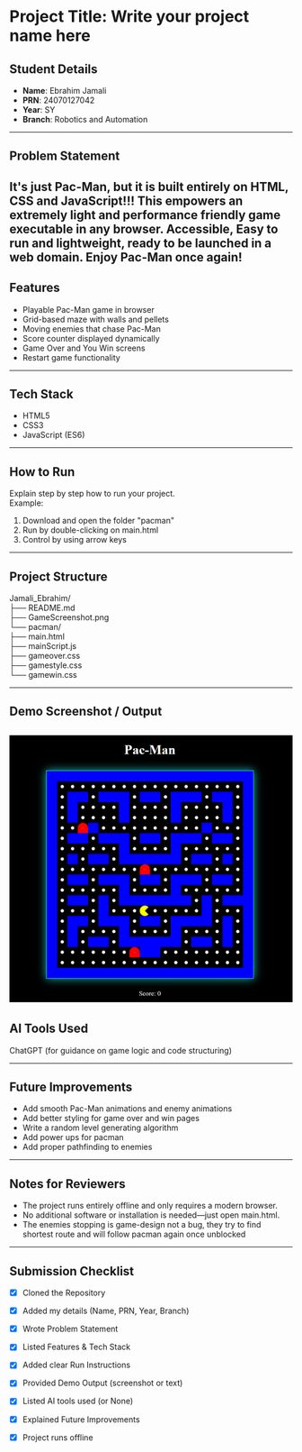 # Project Title: Write your project name here

## Student Details
- **Name**: Ebrahim Jamali  
- **PRN**: 24070127042
- **Year**: SY
- **Branch**: Robotics and Automation 

---

## Problem Statement
It's just Pac-Man, but it is built entirely on HTML, CSS and JavaScript!!! This empowers an extremely light and performance friendly game executable in any browser. Accessible, Easy to run and lightweight, ready to be launched in a web domain. Enjoy Pac-Man once again!
---

## Features
- Playable Pac-Man game in browser
- Grid-based maze with walls and pellets
- Moving enemies that chase Pac-Man
- Score counter displayed dynamically
- Game Over and You Win screens
- Restart game functionality  
 

---

## Tech Stack
- HTML5
- CSS3
- JavaScript (ES6)

---

## How to Run
Explain step by step how to run your project.  
Example:  
1. Download and open the folder "pacman"  
2. Run by double-clicking on main.html  
3. Control by using arrow keys

---

## Project Structure
Jamali_Ebrahim/  
├── README.md  
├── GameScreenshot.png  
└── pacman/  
    ├── main.html  
    ├── mainScript.js  
    ├── gameover.css  
    ├── gamestyle.css  
    └── gamewin.css  


---

## Demo Screenshot / Output
![Game Screenshot](GameScreenshot.png)
---

## AI Tools Used
ChatGPT (for guidance on game logic and code structuring)

---

## Future Improvements
- Add smooth Pac-Man animations and enemy animations
- Add better styling for game over and win pages
- Write a random level generating algorithm
- Add power ups for pacman
- Add proper pathfinding to enemies

---

## Notes for Reviewers
- The project runs entirely offline and only requires a modern browser.
- No additional software or installation is needed—just open main.html.
- The enemies stopping is game-design not a bug, they try to find shortest route and will follow pacman again once unblocked

---

## Submission Checklist 
- [x] Cloned the Repository 
- [x] Added my details (Name, PRN, Year, Branch)  
- [x] Wrote Problem Statement  
- [x] Listed Features & Tech Stack  
- [x] Added clear Run Instructions  
- [X] Provided Demo Output (screenshot or text)  
- [x] Listed AI tools used (or None)  
- [x] Explained Future Improvements  
- [x] Project runs offline


